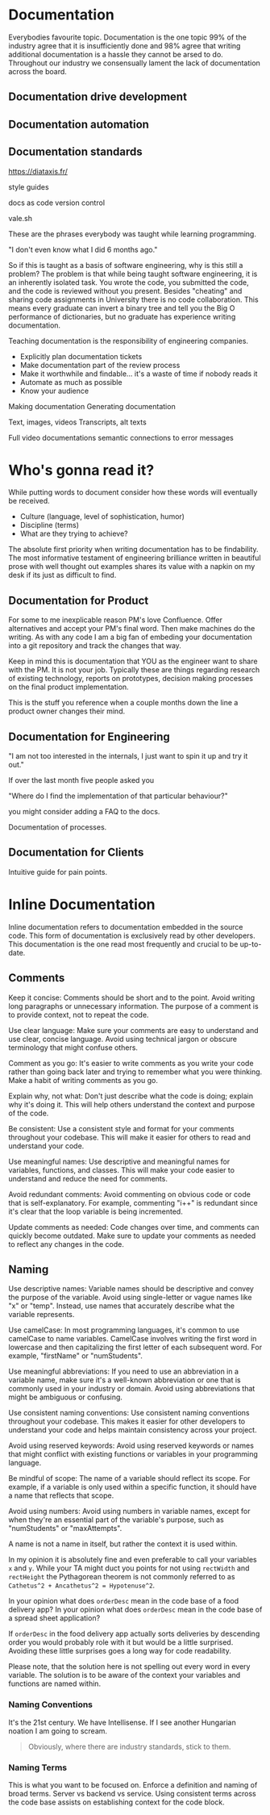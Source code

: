 # Documentation

Everybodies favourite topic. Documentation is the one topic 99% of the industry agree that it is insufficiently done and 98% agree that writing additional documentation is a hassle they cannot be arsed to do. Throughout our industry we consensually lament the lack of documentation across the board. 

## Documentation drive development

## Documentation automation

## Documentation standards

https://diataxis.fr/

style guides

docs as code
version control

vale.sh

These are the phrases everybody was taught while learning programming.

"I don't even know what I did 6 months ago."

So if this is taught as a basis of software engineering, why is this still a problem?
The problem is that while being taught software engineering, it is an inherently isolated task. You wrote the code, you submitted the code, and the code is reviewed without you present. Besides "cheating" and sharing code assignments in University there is no code collaboration. This means every graduate can invert a binary tree and tell you the Big O performance of dictionaries, but no graduate has experience writing documentation.

Teaching documentation is the responsibility of engineering companies.

- Explicitly plan documentation tickets
- Make documentation part of the review process
- Make it worthwhile and findable... it's a waste of time if nobody reads it
- Automate as much as possible
- Know your audience

Making documentation
Generating documentation

Text, images, videos
Transcripts, alt texts

Full video documentations
semantic connections to error messages

# Who's gonna read it?

While putting words to document consider how these words will eventually be received.

- Culture (language, level of sophistication, humor)
- Discipline (terms)
- What are they trying to achieve?

The absolute first priority when writing documentation has to be findability. The most informative testament of engineering brilliance written in beautiful prose with well thought out examples shares its value with a napkin on my desk if its just as difficult to find.

## Documentation for Product

For some to me inexplicable reason PM's love Confluence. Offer alternatives and accept your PM's final word. Then make machines do the writing. As with any code I am a big fan of embeding your documentation into a git repository and track the changes that way.

Keep in mind this is documentation that YOU as the engineer want to share with the PM. It is not your job. Typically these are things regarding research of existing technology, reports on prototypes, decision making processes on the final product implementation.

This is the stuff you reference when a couple months down the line a product owner changes their mind.

## Documentation for Engineering

"I am not too interested in the internals, I just want to spin it up and try it out."

If over the last month five people asked you

"Where do I find the implementation of that particular behaviour?"

you might consider adding a FAQ to the docs.

Documentation of processes.

## Documentation for Clients

Intuitive guide for pain points.


# Inline Documentation

Inline documentation refers to documentation embedded in the source code. This form of documentation is exclusively read by other developers. This documentation is the one read most frequently and crucial to be up-to-date.

## Comments

Keep it concise: Comments should be short and to the point. Avoid writing long paragraphs or unnecessary information. The purpose of a comment is to provide context, not to repeat the code.

Use clear language: Make sure your comments are easy to understand and use clear, concise language. Avoid using technical jargon or obscure terminology that might confuse others.

Comment as you go: It's easier to write comments as you write your code rather than going back later and trying to remember what you were thinking. Make a habit of writing comments as you go.

Explain why, not what: Don't just describe what the code is doing; explain why it's doing it. This will help others understand the context and purpose of the code.

Be consistent: Use a consistent style and format for your comments throughout your codebase. This will make it easier for others to read and understand your code.

Use meaningful names: Use descriptive and meaningful names for variables, functions, and classes. This will make your code easier to understand and reduce the need for comments.

Avoid redundant comments: Avoid commenting on obvious code or code that is self-explanatory. For example, commenting "i++" is redundant since it's clear that the loop variable is being incremented.

Update comments as needed: Code changes over time, and comments can quickly become outdated. Make sure to update your comments as needed to reflect any changes in the code.

## Naming

Use descriptive names: Variable names should be descriptive and convey the purpose of the variable. Avoid using single-letter or vague names like "x" or "temp". Instead, use names that accurately describe what the variable represents.

Use camelCase: In most programming languages, it's common to use camelCase to name variables. CamelCase involves writing the first word in lowercase and then capitalizing the first letter of each subsequent word. For example, "firstName" or "numStudents".

Use meaningful abbreviations: If you need to use an abbreviation in a variable name, make sure it's a well-known abbreviation or one that is commonly used in your industry or domain. Avoid using abbreviations that might be ambiguous or confusing.

Use consistent naming conventions: Use consistent naming conventions throughout your codebase. This makes it easier for other developers to understand your code and helps maintain consistency across your project.

Avoid using reserved keywords: Avoid using reserved keywords or names that might conflict with existing functions or variables in your programming language.

Be mindful of scope: The name of a variable should reflect its scope. For example, if a variable is only used within a specific function, it should have a name that reflects that scope.

Avoid using numbers: Avoid using numbers in variable names, except for when they're an essential part of the variable's purpose, such as "numStudents" or "maxAttempts".

A name is not a name in itself, but rather the context it is used within.

In my opinion it is absolutely fine and even preferable to call your variables `x` and `y`. While your TA might duct you points for not using `rectWidth` and `rectHeight` the Pythagorean theorem is not commonly referred to as `Cathetus^2 + Ancathetus^2 = Hypotenuse^2`.

In your opinion what does `orderDesc` mean in the code base of a food delivery app?
In your opinion what does `orderDesc` mean in the code base of a spread sheet application?

If `orderDesc` in the food delivery app actually sorts deliveries by descending order you would probably role with it but would be a little surprised. Avoiding these little surprises goes a long way for code readability.

Please note, that the solution here is not spelling out every word in every variable. The solution is to be aware of the context your variables and functions are named within.

### Naming Conventions

It's the 21st century. We have Intellisense. If I see another Hungarian noation I am going to scream.

> Obviously, where there are industry standards, stick to them.

### Naming Terms

This is what you want to be focused on. Enforce a definition and naming of broad terms. Server vs backend vs service. Using consistent terms across the code base assists on establishing context for the code block.
